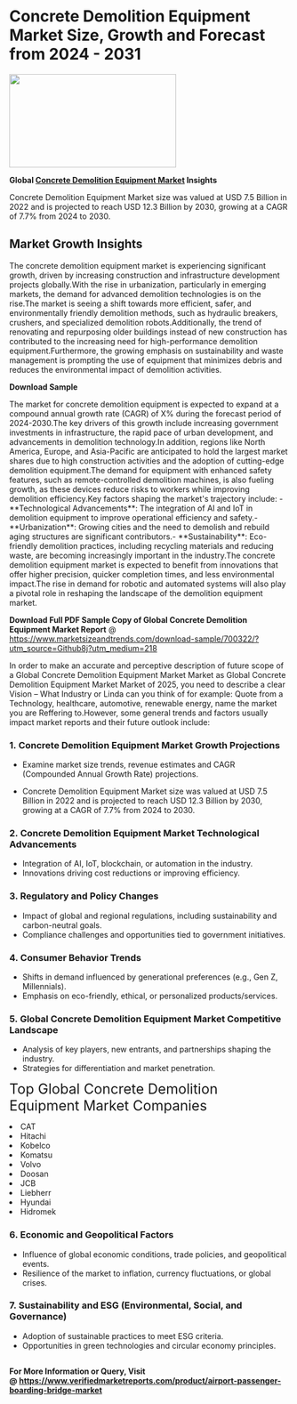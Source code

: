 <H1>Concrete Demolition Equipment Market Size, Growth and Forecast from 2024 - 2031</H1><img class="aligncenter size-medium wp-image-584254" src="https://thirdeyenews.in/wp-content/uploads/2024/09/Global-Market-Research-300x168.jpeg" alt="" width="300" height="168" /><p><strong>Global&nbsp;<a href="https://www.marketsizeandtrends.com/download-sample/700322/?utm_source=Github8j?utm_medium=218">Concrete Demolition Equipment Market</a> Insights</strong></p><p>Concrete Demolition Equipment Market size was valued at USD 7.5 Billion in 2022 and is projected to reach USD 12.3 Billion by 2030, growing at a CAGR of 7.7% from 2024 to 2030.</p><p><h2>Market Growth Insights</h2> <p>The concrete demolition equipment market is experiencing significant growth, driven by increasing construction and infrastructure development projects globally.With the rise in urbanization, particularly in emerging markets, the demand for advanced demolition technologies is on the rise.The market is seeing a shift towards more efficient, safer, and environmentally friendly demolition methods, such as hydraulic breakers, crushers, and specialized demolition robots.Additionally, the trend of renovating and repurposing older buildings instead of new construction has contributed to the increasing need for high-performance demolition equipment.Furthermore, the growing emphasis on sustainability and waste management is prompting the use of equipment that minimizes debris and reduces the environmental impact of demolition activities.</p> <p><strong>Download Sample</strong></p> <p>The market for concrete demolition equipment is expected to expand at a compound annual growth rate (CAGR) of X% during the forecast period of 2024-2030.The key drivers of this growth include increasing government investments in infrastructure, the rapid pace of urban development, and advancements in demolition technology.In addition, regions like North America, Europe, and Asia-Pacific are anticipated to hold the largest market shares due to high construction activities and the adoption of cutting-edge demolition equipment.The demand for equipment with enhanced safety features, such as remote-controlled demolition machines, is also fueling growth, as these devices reduce risks to workers while improving demolition efficiency.Key factors shaping the market's trajectory include: - **Technological Advancements**: The integration of AI and IoT in demolition equipment to improve operational efficiency and safety.- **Urbanization**: Growing cities and the need to demolish and rebuild aging structures are significant contributors.- **Sustainability**: Eco-friendly demolition practices, including recycling materials and reducing waste, are becoming increasingly important in the industry.The concrete demolition equipment market is expected to benefit from innovations that offer higher precision, quicker completion times, and less environmental impact.The rise in demand for robotic and automated systems will also play a pivotal role in reshaping the landscape of the demolition equipment market.<p><span class=""><strong>Download Full PDF Sample Copy of Global Concrete Demolition Equipment Market Report</strong> @ <a href="https://www.marketsizeandtrends.com/download-sample/700322/?utm_source=Github8j?utm_medium=218" target="_blank">https://www.marketsizeandtrends.com/download-sample/700322/?utm_source=Github8j?utm_medium=218</a></span></p><p>In order to make an accurate and perceptive description of future scope of a Global&nbsp;Concrete Demolition Equipment Market Market as Global&nbsp;Concrete Demolition Equipment Market Market of 2025, you need to describe a clear Vision &ndash; What Industry or Linda can you think of for example: Quote from a Technology, healthcare, automotive, renewable energy, name the market you are Reffering to.However, some general trends and factors usually impact market reports and their future outlook include:</p><h3>1.&nbsp;<strong>Concrete Demolition Equipment Market Growth Projections</strong></h3><ul><li>Examine market size trends, revenue estimates and CAGR (Compounded Annual Growth Rate) projections.</li><li><p>Concrete Demolition Equipment Market size was valued at USD 7.5 Billion in 2022 and is projected to reach USD 12.3 Billion by 2030, growing at a CAGR of 7.7% from 2024 to 2030.</p></li></ul><h3>2.&nbsp;<strong>Concrete Demolition Equipment Market Technological Advancements</strong></h3><ul><li>Integration of AI, IoT, blockchain, or automation in the industry.</li><li>Innovations driving cost reductions or improving efficiency.</li></ul><h3>3.&nbsp;<strong>Regulatory and Policy Changes</strong></h3><ul><li>Impact of global and regional regulations, including sustainability and carbon-neutral goals.</li><li>Compliance challenges and opportunities tied to government initiatives.</li></ul><h3>4.&nbsp;<strong>Consumer Behavior Trends</strong></h3><ul><li>Shifts in demand influenced by generational preferences (e.g., Gen Z, Millennials).</li><li>Emphasis on eco-friendly, ethical, or personalized products/services.</li></ul><h3>5.&nbsp;<strong>Global Concrete Demolition Equipment Market Competitive Landscape</strong></h3><ul><li>Analysis of key players, new entrants, and partnerships shaping the industry.</li><li>Strategies for differentiation and market penetration.</li></ul><p data-pm-slice="1 1 []"><span style="color: inherit; font-family: inherit; font-size: 25px;">Top Global Concrete Demolition Equipment Market Companies</span></p><div class="" data-test-id=""><p><li>CAT</li><li> Hitachi</li><li> Kobelco</li><li> Komatsu</li><li> Volvo</li><li> Doosan</li><li> JCB</li><li> Liebherr</li><li> Hyundai</li><li> Hidromek</li></p></div><h3>6.&nbsp;<strong>Economic and Geopolitical Factors</strong></h3><ul><li>Influence of global economic conditions, trade policies, and geopolitical events.</li><li>Resilience of the market to inflation, currency fluctuations, or global crises.</li></ul><h3>7.&nbsp;<strong>Sustainability and ESG (Environmental, Social, and Governance)</strong></h3><ul><li>Adoption of sustainable practices to meet ESG criteria.</li><li>Opportunities in green technologies and circular economy principles.</li></ul><h2><strong style="font-size: 14px;">For More Information or Query, Visit @&nbsp;</strong><a style="background-color: #ffffff; font-size: 14px;" href="https://www.marketsizeandtrends.com/report/concrete-demolition-equipment-market/" target="_blank">https://www.verifiedmarketreports.com/product/airport-passenger-boarding-bridge-market</a></h2>